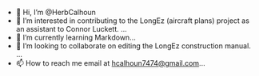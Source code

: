 - 👋 Hi, I’m @HerbCalhoun
- 👀 I’m interested in contributing to the LongEz (aircraft plans) project as an assistant to Connor Luckett. ...
- 🌱 I’m currently learning Markdown...
- 💞️ I’m looking to collaborate on editing the LongEz construction manual.  ...
- 📫 How to reach me email at hcalhoun7474@gmail.com...

<!---
HerbCalhoun/HerbCalhoun is a ✨ special ✨ repository because its `README.md` (this file) appears on your GitHub profile.
You can click the Preview link to take a look at your changes.
--->

